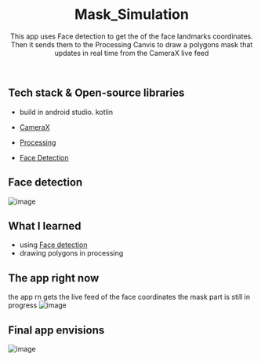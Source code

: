 <h1 align="center">Mask_Simulation</h1>

<p align="center">  
 This app uses Face detection to get the of the face landmarks coordinates.
 Then it sends them to the Processing Canvis to draw a polygons mask that updates in real time from the CameraX live feed
</p>
</br>


## Tech stack & Open-source libraries
 - build in android studio. kotlin

- [CameraX](https://developer.android.com/training/camerax)
- [Processing](https://android.processing.org)
- [Face Detection](https://developers.google.com/ml-kit/vision/face-detection)


## Face detection 

![image](https://user-images.githubusercontent.com/98290339/152496260-f0f223a4-5723-4ca2-85fe-e57969e5426d.png)

## What I learned
- using [Face detection](https://developers.google.com/ml-kit/vision/face-detection)
- drawing polygons in processing


##  The app right now
the app rn gets the live feed of the face coordinates 
the mask part is still in progress 
![image](https://user-images.githubusercontent.com/98290339/152497309-b863cd71-cf5a-4077-a800-7845730d1125.png)

## Final app envisions
![image](https://user-images.githubusercontent.com/98290339/152496715-4a8c7013-a344-4733-9555-f2f774978a10.png)



